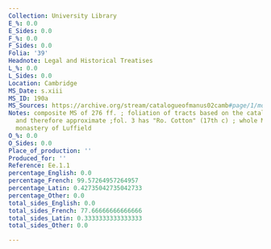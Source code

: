 ```yaml
---
Collection: University Library
E_%: 0.0
E_Sides: 0.0
F_%: 0.0
F_Sides: 0.0
Folia: '39'
Headnote: Legal and Historical Treatises
L_%: 0.0
L_Sides: 0.0
Location: Cambridge
MS_Date: s.xiii
MS_ID: 190a
MS_Sources: https://archive.org/stream/catalogueofmanus02camb#page/1/mode/1up
Notes: composite MS of 276 ff. ; foliation of tracts based on the catalogue description
  and therefore approximate ;fol. 3 has "Ro. Cotton" (17th c) ; whole MS from the
  monastery of Luffield
O_%: 0.0
O_Sides: 0.0
Place_of_production: ''
Produced_for: ''
Reference: Ee.1.1
percentage_English: 0.0
percentage_French: 99.57264957264957
percentage_Latin: 0.42735042735042733
percentage_Other: 0.0
total_sides_English: 0.0
total_sides_French: 77.66666666666666
total_sides_Latin: 0.3333333333333333
total_sides_Other: 0.0

---
```

